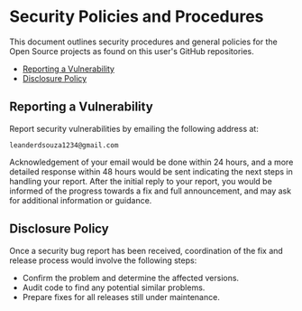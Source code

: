 # Security Policies and Procedures

This document outlines security procedures and general policies for the Open Source projects as found on this user's GitHub repositories.

  * [Reporting a Vulnerability](#reporting-a-vulnerability)
  * [Disclosure Policy](#disclosure-policy)

## Reporting a Vulnerability

Report security vulnerabilities by emailing the following address at:

    leanderdsouza1234@gmail.com

Acknowledgement of your email would be done within 24 hours, and a more detailed response within 48 hours would be sent indicating the next steps in handling your report.
After the initial reply to your report, you would be informed of the progress towards a fix and full announcement, and may ask for additional information or guidance.

## Disclosure Policy

Once a security bug report has been received, coordination of the fix and release
process would involve the following steps:

  * Confirm the problem and determine the affected versions.
  * Audit code to find any potential similar problems.
  * Prepare fixes for all releases still under maintenance.
